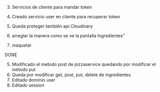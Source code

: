 



3. Servicios de cliente para mandar token
4. Creado servicio user en cliente para recuperar token


7. Queda proteger también api Cloudinary


8. arreglar la manera como se ve la pantalla Ingredientes"
9. maquetar

DONE

5. Modificado el metodo post de pizzaservice quedando
   por modificar el método put
6. Queda por modificar get, post, put, delete de ingredientes
1. Editado dominio user
2. Editado session





